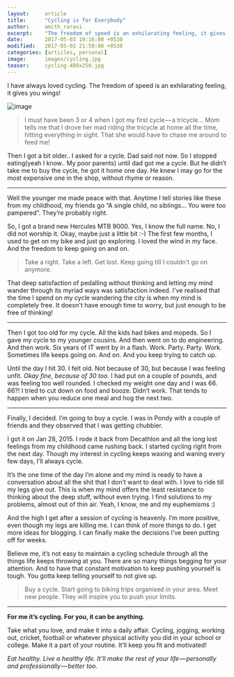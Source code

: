 ```yaml
---
layout:     article
title:      "Cycling is for Everybody"
author:     amith_raravi
excerpt:    "The freedom of speed is an exhilarating feeling, it gives you wings!"
date:       2017-05-03 19:16:00 +0530
modified:   2017-05-03 21:59:00 +0530
categories: [articles, personal]
image:      images/cycling.jpg
teaser:     cycling-400x250.jpg
---
```


I have always loved cycling. The freedom of speed is an exhilarating feeling, it gives you wings!

![image](/images/cycling.jpg)

>I must have been 3 or 4 when I got my first cycle — a tricycle… Mom tells me that I drove her mad riding the tricycle at home all the time, hitting everything in sight. That she would have to chase me around to feed me!

Then I got a bit older.. I asked for a cycle. Dad said not now. So I stopped eating(yeah I know.. My poor parents) until dad got me a cycle. But he didn’t take me to buy the cycle, he got it home one day. He knew I may go for the most expensive one in the shop, without rhyme or reason.

---

Well the younger me made peace with that. Anytime I tell stories like these from my childhood, my friends go “A single child, no siblings… You were too pampered”. They’re probably right.

So, I got a brand new Hercules MTB 9000. Yes, I know the full name. No, I did not worship it. Okay, maybe just a little bit :-) The first few months, I used to get on my bike and just go exploring. I loved the wind in my face. And the freedom to keep going on and on.

>Take a right. Take a left. Get lost. Keep going till I couldn’t go on anymore.

That deep satisfaction of pedalling without thinking and letting my mind wander through its myriad ways was satisfaction indeed. I've realised that the time I spend on my cycle wandering the city is when my mind is completely free. It doesn't have enough time to worry, but just enough to be free of thinking!

---

Then I got too old for my cycle. All the kids had bikes and mopeds. So I gave my cycle to my younger cousins. And then went on to do engineering. And then work. Six years of IT went by in a flash. Work. Party. Party. Work. Sometimes life keeps going on. And on. And you keep trying to catch up.

Until the day I hit 30. I felt old. Not because of 30, but because I was feeling unfit. *Okay fine, because of 30 too.* I had put on a couple of pounds, and was feeling too well rounded. I checked my weight one day and I was 66. 66?! I tried to cut down on food and booze. Didn’t work. That tends to happen when you reduce one meal and hog the next two.

---

Finally, I decided. I’m going to buy a cycle. I was in Pondy with a couple of friends and they observed that I was getting chubbier.

I got it on Jan 28, 2015. I rode it back from Decathlon and all the long lost feelings from my childhood came rushing back. I started cycling right from the next day. Though my interest in cycling keeps waxing and waning every few days, I’ll always cycle.

It’s the one time of the day I’m alone and my mind is ready to have a conversation about all the shit that I don’t want to deal with. I love to ride till my legs give out. This is when my mind offers the least resistance to thinking about the deep stuff, without even trying. I find solutions to my problems, almost out of thin air. Yeah, I know, me and my euphemisms :)

And the high I get after a session of cycling is heavenly. I’m more positive, even though my legs are killing me. I can think of more things to do. I get more ideas for blogging. I can finally make the decisions I’ve been putting off for weeks.

Believe me, it’s not easy to maintain a cycling schedule through all the things life keeps throwing at you. There are so many things begging for your attention. And to have that constant motivation to keep pushing yourself is tough. You gotta keep telling yourself to not give up.

>Buy a cycle. Start going to biking trips organised in your area. Meet new people. They will inspire you to push your limits.

---

**For me it’s cycling. For you, it can be anything.**

Take what you love, and make it into a daily affair. Cycling, jogging, working out, cricket, football or whatever physical activity you did in your school or college. Make it a part of your routine. It’ll keep you fit and motivated!

*Eat healthy. Live a healthy life. It’ll make the rest of your life — personally and professionally — better too.*

